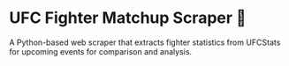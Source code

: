 # UFC Fighter Matchup Scraper 🥊
A Python-based web scraper that extracts fighter statistics from UFCStats for upcoming events for comparison and analysis.
